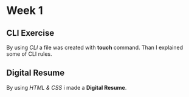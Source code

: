 # Week 1

## CLI Exercise

By using _CLI_ a file was created with **touch** command. Than I explained some of CLI rules.

## Digital Resume

By using _HTML & CSS_ i made a **Digital Resume**.

